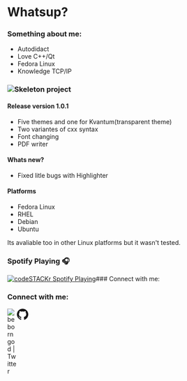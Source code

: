 # Whatsup?

### Something about me:

- Autodidact
- Love C++/Qt
- Fedora Linux
- Knowledge TCP/IP

### ![Skeleton project](https://github.com/beborngod/Skeleton)
#### Release version 1.0.1
- Five themes and one for Kvantum(transparent theme)
- Two variantes of cxx syntax
- Font changing
- PDF writer

#### Whats new?
- Fixed litle bugs with Highlighter

#### Platforms
- Fedora Linux
- RHEL
- Debian
- Ubuntu

Its avaliable too in other Linux platforms but it wasn't tested.

### Spotify Playing 🎧

[<img src="https://now-playing-codestackr.vercel.app/api/spotify-playing" alt="codeSTACKr Spotify Playing" width="350" />](https://open.spotify.com/user/xglhjmhcc6nxmbh0gjcihencz)### Connect with me:

### Connect with me:

[<img align="left" alt="beborngod | Twitter" width="22px" src="https://cdn.jsdelivr.net/npm/simple-icons@v3/icons/twitter.svg" />][twitter]
[<img align="left" alt="GitHub" width="26px" src="https://raw.githubusercontent.com/github/explore/78df643247d429f6cc873026c0622819ad797942/topics/github/github.png" />][partisaner]

[partisaner]: https://github.com/Partisaner
[twitter]: https://twitter.com/beborngod